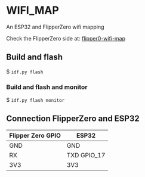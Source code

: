 # WIFI_MAP

An ESP32 and FlipperZero wifi mapping

Check the FlipperZero side at: [flipper0-wifi-map](https://github.com/carvilsi/flipper0-wifi-map)

## Build and flash

$ `idf.py flash`

### Build and flash and monitor

$ `idf.py flash monitor`

## Connection FlipperZero and ESP32

| Flipper Zero GPIO |    ESP32    |
|-------------------|-------------|
|      GND          |     GND     |
|      RX           | TXD GPIO_17 |
|      3V3          |     3V3     |
